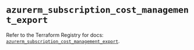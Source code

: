 # `azurerm_subscription_cost_management_export`

Refer to the Terraform Registry for docs: [`azurerm_subscription_cost_management_export`](https://registry.terraform.io/providers/hashicorp/azurerm/4.7.0/docs/resources/subscription_cost_management_export).
